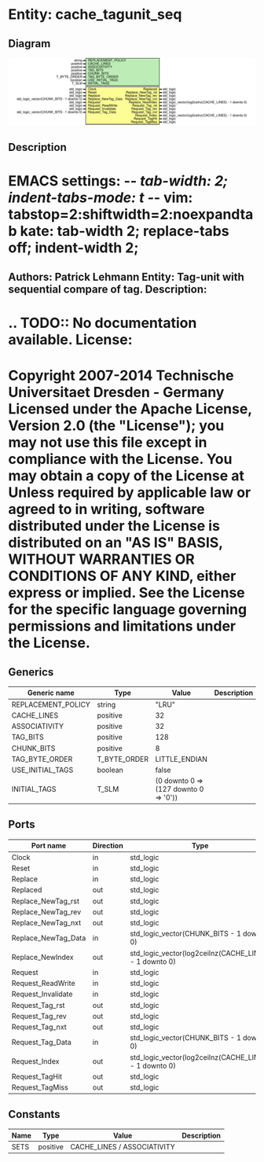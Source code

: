 # Entity: cache_tagunit_seq

## Diagram

![Diagram](cache_tagunit_seq.svg "Diagram")
## Description

EMACS settings: -*-  tab-width: 2; indent-tabs-mode: t -*-
vim: tabstop=2:shiftwidth=2:noexpandtab
kate: tab-width 2; replace-tabs off; indent-width 2;
=============================================================================
Authors:					Patrick Lehmann
Entity:					Tag-unit with sequential compare of tag.
Description:
-------------------------------------
.. TODO:: No documentation available.
License:
=============================================================================
Copyright 2007-2014 Technische Universitaet Dresden - Germany
Licensed under the Apache License, Version 2.0 (the "License");
you may not use this file except in compliance with the License.
You may obtain a copy of the License at
Unless required by applicable law or agreed to in writing, software
distributed under the License is distributed on an "AS IS" BASIS,
WITHOUT WARRANTIES OR CONDITIONS OF ANY KIND, either express or implied.
See the License for the specific language governing permissions and
limitations under the License.
=============================================================================
## Generics

| Generic name       | Type         | Value                                 | Description |
| ------------------ | ------------ | ------------------------------------- | ----------- |
| REPLACEMENT_POLICY | string       | "LRU"                                 |             |
| CACHE_LINES        | positive     | 32                                    |             |
| ASSOCIATIVITY      | positive     | 32                                    |             |
| TAG_BITS           | positive     | 128                                   |             |
| CHUNK_BITS         | positive     | 8                                     |             |
| TAG_BYTE_ORDER     | T_BYTE_ORDER | LITTLE_ENDIAN                         |             |
| USE_INITIAL_TAGS   | boolean      | false                                 |             |
| INITIAL_TAGS       | T_SLM        | (0 downto 0 => (127 downto 0 => '0')) |             |
## Ports

| Port name           | Direction | Type                                                   | Description |
| ------------------- | --------- | ------------------------------------------------------ | ----------- |
| Clock               | in        | std_logic                                              |             |
| Reset               | in        | std_logic                                              |             |
| Replace             | in        | std_logic                                              |             |
| Replaced            | out       | std_logic                                              |             |
| Replace_NewTag_rst  | out       | std_logic                                              |             |
| Replace_NewTag_rev  | out       | std_logic                                              |             |
| Replace_NewTag_nxt  | out       | std_logic                                              |             |
| Replace_NewTag_Data | in        | std_logic_vector(CHUNK_BITS - 1 downto 0)              |             |
| Replace_NewIndex    | out       | std_logic_vector(log2ceilnz(CACHE_LINES) - 1 downto 0) |             |
| Request             | in        | std_logic                                              |             |
| Request_ReadWrite   | in        | std_logic                                              |             |
| Request_Invalidate  | in        | std_logic                                              |             |
| Request_Tag_rst     | out       | std_logic                                              |             |
| Request_Tag_rev     | out       | std_logic                                              |             |
| Request_Tag_nxt     | out       | std_logic                                              |             |
| Request_Tag_Data    | in        | std_logic_vector(CHUNK_BITS - 1 downto 0)              |             |
| Request_Index       | out       | std_logic_vector(log2ceilnz(CACHE_LINES) - 1 downto 0) |             |
| Request_TagHit      | out       | std_logic                                              |             |
| Request_TagMiss     | out       | std_logic                                              |             |
## Constants

| Name | Type     | Value                        | Description |
| ---- | -------- | ---------------------------- | ----------- |
| SETS | positive |  CACHE_LINES / ASSOCIATIVITY |             |
